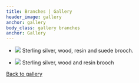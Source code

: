 ```yaml
---
title: Branches | Gallery
header_image: gallery
anchor: gallery
body_class: gallery branches
anchor: Gallery
---
```


* ![](/images/gallery/g4.1.jpg)
  Sterling silver, wood, resin and suede brooch.

* ![](/images/gallery/g4.2.jpg)
  Sterling silver, wood and resin brooch

[Back to gallery](/gallery/)
